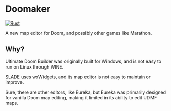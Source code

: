 Doomaker
========

[![Rust](https://github.com/Talon1024/doomaker/actions/workflows/rust.yml/badge.svg)](https://github.com/Talon1024/doomaker/actions/workflows/rust.yml)

A new map editor for Doom, and possibly other games like Marathon.

Why?
----

Ultimate Doom Builder was originally built for Windows, and is not easy to run on Linux through WINE.

SLADE uses wxWidgets, and its map editor is not easy to maintain or improve.

Sure, there are other editors, like Eureka, but Eureka was primarily designed for vanilla Doom map editing, making it limited in its ability to edit UDMF maps.
